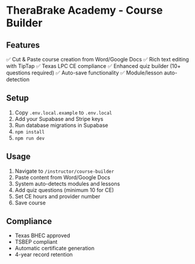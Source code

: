 # TheraBrake Academy - Course Builder

## Features

✅ Cut & Paste course creation from Word/Google Docs
✅ Rich text editing with TipTap
✅ Texas LPC CE compliance
✅ Enhanced quiz builder (10+ questions required)
✅ Auto-save functionality
✅ Module/lesson auto-detection

## Setup

1. Copy `.env.local.example` to `.env.local`
2. Add your Supabase and Stripe keys
3. Run database migrations in Supabase
4. `npm install`
5. `npm run dev`

## Usage

1. Navigate to `/instructor/course-builder`
2. Paste content from Word/Google Docs
3. System auto-detects modules and lessons
4. Add quiz questions (minimum 10 for CE)
5. Set CE hours and provider number
6. Save course

## Compliance

- Texas BHEC approved
- TSBEP compliant
- Automatic certificate generation
- 4-year record retention
